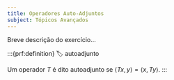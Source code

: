 ```yaml
---
title: Operadores Auto-Adjuntos
subject: Tópicos Avançados
---
```


Breve descrição do exercício...

:::{prf:definition}
:label: autoadjunto

Um operador $T$ é dito autoadjunto se $\langle Tx, y \rangle = \langle x, Ty \rangle$.
:::

